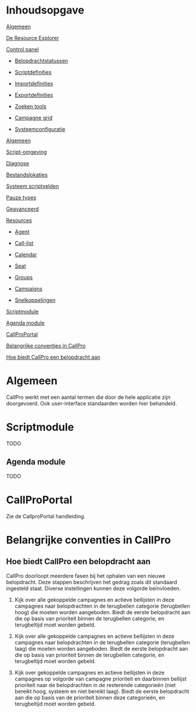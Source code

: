 # Inhoudsopgave

[Algemeen](#algemeen)

[De Resource Explorer](#de-resource-explorer)

[Control panel](#control-panel)

* [Belopdrachtstatussen](./controlpanel-belopdrachtstatussen.md#belopdrachtstatussen)

* [Scriptdefinities](./controlpanel-scriptdefinities.md#scriptdefinities)

* [Importdefinities](./controlpanel-importdefinities.md#importdefinities)

* [Exportdefinities](#exportdefinities)

* [Zoeken tools](#zoeken-tools)

* [Campagne grid](#campagne-grid)

* [Systeemconfiguratie](#systeemconfiguratie)

[Algemeen](#algemeen)

[Script-omgeving](#script-omgeving)

[Diagnose](#diagnose)

[Bestandslokaties](#bestandslokaties)

[Systeem scriptvelden](#systeem-scriptvelden)

[Pauze types](#pauze-types)

[Geavanceerd](#geavanceerd)

[Resources](#resources)

* [Agent](#agent)

* [Call-list](#call-list)

* [Calendar](#calendar)

* [Seat](#seat)

* [Groups](#groups)

* [Campaigns](#campaigns)

* [Snelkoppelingen](#snelkoppelingen)

[Scriptmodule](#scriptmodule)

[Agenda module](#agenda-module)

[CallProPortal](#callproportal)

[Belangrijke conventies in CallPro](#belangrijke-conventies-in-callpro)

[Hoe biedt CallPro een belopdracht aan](#hoe-biedt-callpro-een-belopdracht-aan)

# Algemeen

CallPro werkt met een aantal termen die door de hele applicatie zijn
doorgevoerd. Ook user-interface standaarden worden hier behandeld.


# Scriptmodule

TODO

## Agenda module

TODO

# CallProPortal

Zie de CallproPortal handleiding.

# Belangrijke conventies in CallPro

## Hoe biedt CallPro een belopdracht aan

CallPro doorloopt meerdere fasen bij het ophalen van een nieuwe
belopdracht. Deze stappen beschrijven het gedrag zoals dit standaard
ingesteld staat. Diverse instellingen kunnen deze volgorde beïnvloeden.

1.  Kijk over alle gekoppelde campagnes en actieve bellijsten in deze
    campagnes naar belopdrachten in de terugbellen categorie
    (terugbellen hoog) die moeten worden aangeboden. Biedt de eerste
    belopdracht aan die op basis van prioriteit binnen de terugbellen
    categorie, en terugbeltijd moet worden gebeld.

2.  Kijk over alle gekoppelde campagnes en actieve bellijsten in deze
    campagnes naar belopdrachten in de terugbellen categorie
    (terugbellen laag) die moeten worden aangeboden. Biedt de eerste
    belopdracht aan die op basis van prioriteit binnen de terugbellen
    categorie, en terugbeltijd moet worden gebeld.

3.  Kijk over gekoppelde campagnes en actieve bellijsten in deze
    campagnes op volgorde van campagne prioriteit en daarbinnen bellijst
    prioriteit naar de belopdrachten in de resterende categorieën (niet
    bereikt hoog, systeem en niet bereikt laag). Biedt de eerste
    belopdracht aan die op basis van de prioriteit binnen deze
    categorieën, en terugbeltijd moet worden gebeld.
